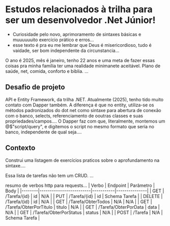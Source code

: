 # Estudos relacionados à trilha para ser um desenvolvedor .Net Júnior!


- Curiosidade pelo novo, aprimoramento de sintaxes básicas e muuuuuuito exercício prático e erros...
- esse texto é pra eu me lembrar que Deus é misericordioso, tudo é vaidade, ser bom independente da circunstancia...


O ano é 2025, mês é janeiro, tenho 22 anos e uma meta de fazer essas coisas pra minha família ter uma realidade minimanete aceitável. Plano de saúde, net, comida, conforto e biblia. ...

## Desafio de projeto
API e Entity Framework, da trilha .NET. Atualmente (2025), tenho tido muito contato com Dapper também. A diferença é que no entity, utiliza-se os métodos padronizados do dot net como sintaxe para abertura de conexão com o banco, selects, referenciamento de ooutras classes e suas propriedades/campos.... O Dapper faz com que, literalmente, montemos um @$"script/query", e digitemos o script no mesmo formato que seria no banco, independente de qual seja....

## Contexto
Construi uma listagem de exercícios praticos sobre o aprofundamento na sintaxe....

Essa lista de tarefas não tem um CRUD. ...

resumo de verbos http para requests...
| Verbo  | Endpoint                | Parâmetro | Body          |
|--------|-------------------------|-----------|---------------|
| GET    | /Tarefa/{id}            | id        | N/A           |
| PUT    | /Tarefa/{id}            | id        | Schema Tarefa |
| DELETE | /Tarefa/{id}            | id        | N/A           |
| GET    | /Tarefa/ObterTodos      | N/A       | N/A           |
| GET    | /Tarefa/ObterPorTitulo  | titulo    | N/A           |
| GET    | /Tarefa/ObterPorData    | data      | N/A           |
| GET    | /Tarefa/ObterPorStatus  | status    | N/A           |
| POST   | /Tarefa                 | N/A       | Schema Tarefa |

